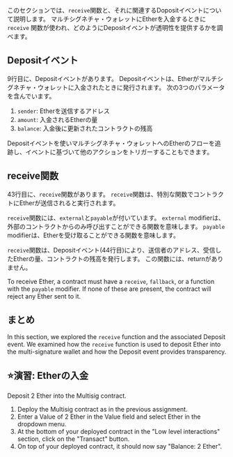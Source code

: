このセクションでは、`receive`関数と、それに関連するDopositイベントについて説明します。 マルチシグネチャ・ウォレットにEtherを入金するときに`receive` 関数が使われ、どのようにDepositイベントが透明性を提供するかを調べます。

## Depositイベント

9行目に、Depositイベントがあります。 Depositイベントは、Etherがマルチシグネチャ・ウォレットに入金されたときに発行されます。 次の3つのパラメータを含んでいます。

1. `sender`: Etherを送信するアドレス
2. `amount`: 入金されるEtherの量
3. `balance`: 入金後に更新されたコントラクトの残高

Depositイベントを使いマルチシグネチャ・ウォレットへのEtherのフローを追跡し、イベントに基づいて他のアクションをトリガーすることもできます。

## receive関数

43行目に、`receive`関数があります。 `receive`関数は、特別な関数でコントラクトにEtherが送信されると実行されます。

`receive`関数には、`external`と`payable`が付いています。 `external` modifierは、外部のコントラクトからのみ呼び出すことができる関数を意味します。 `payable` modifierは、Etherを受け取ることができる関数を意味します。

`receive`関数は、Depositイベント(44行目)により、送信者のアドレス、受信したEtherの量、コントラクトの残高を発行します。 この関数には、returnがありません。

To receive Ether, a contract must have a `receive`, `fallback`, or a function with the `payable` modifier. If none of these are present, the contract will reject any Ether sent to it.

## まとめ

In this section, we explored the `receive` function and the associated Deposit event. We examined how the `receive` function is used to deposit Ether into the multi-signature wallet and how the Deposit event provides transparency.

## ⭐️演習: Etherの入金

Deposit 2 Ether into the Multisig contract.

1. Deploy the Multisig contract as in the previous assignment.
2. Enter a Value of 2 Ether in the Value field and select Ether in the dropdown menu.
3. At the bottom of your deployed contract in the "Low level interactions" section, click on the "Transact" button.
4. On top of your deployed contract, it should now say "Balance: 2 Ether".